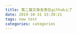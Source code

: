 ```yaml
---
title: 第二篇文章发表在github上了
date: 2019-10-31 15:39:21
tags: new test
categories: categories
---
```


